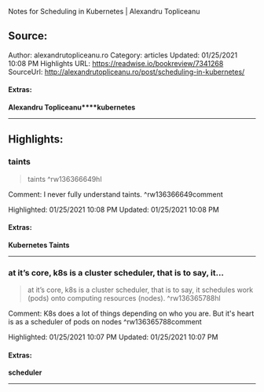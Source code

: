 Notes for Scheduling in Kubernetes | Alexandru Topliceanu

## Source:
Author: alexandrutopliceanu.ro
Category: articles
Updated: 01/25/2021 10:08 PM
Highlights URL: https://readwise.io/bookreview/7341268
SourceUrl: http://alexandrutopliceanu.ro/post/scheduling-in-kubernetes/


#### Extras:
**Alexandru Topliceanu****kubernetes**



 
-----
 ## Highlights:

### taints
>taints ^rw136366649hl

Comment: I never fully understand taints. ^rw136366649comment

Highlighted: 01/25/2021 10:08 PM
Updated: 01/25/2021 10:08 PM


#### Extras:
**Kubernetes Taints**




------

### at it’s core, k8s is a cluster scheduler, that is to say, it...
>at it’s core, k8s is a cluster scheduler, that is to say, it schedules work (pods) onto computing resources (nodes). ^rw136365788hl

Comment: K8s does a lot of things depending on who you are. But it's heart is as a scheduler of pods on nodes ^rw136365788comment

Highlighted: 01/25/2021 10:07 PM
Updated: 01/25/2021 10:07 PM


#### Extras:
**scheduler**




------

